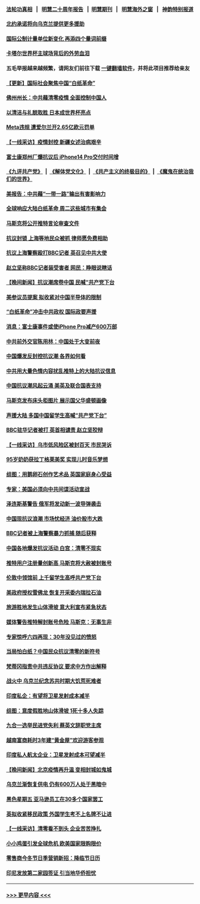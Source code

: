 #### [法轮功真相](https://github.com/gfw-breaker/truth/blob/master/README.md?t=0) &nbsp;&nbsp;|&nbsp;&nbsp; [明慧二十周年报告](https://github.com/gfw-breaker/mh-reports/blob/master/README.md?t=0) &nbsp;&nbsp;|&nbsp;&nbsp;[明慧期刊](https://github.com/gfw-breaker/mh-qikan) &nbsp;&nbsp;|&nbsp;&nbsp; [明慧海外之窗](https://github.com/gfw-breaker/mh-news/blob/master/README.md?t=0) &nbsp;&nbsp;|&nbsp;&nbsp; [神韵特别报道](https://github.com/gfw-breaker/mh-news/blob/master/shenyun.md?t=0)
#### [北约承诺将向乌克兰提供更多援助](../pages/nsc418/n13875728.md?t=11301550) 
#### [国际公制计量单位新变化 再添四个量词前缀](../pages/nsc418/n13875590.md?t=11301550) 
#### [卡塔尔世界杯主球场背后的外劳血泪](../pages/nsc418/n13875681.md?t=11301550) 
#### 五毛举报越来越频繁，请网友们前往下载 [一键翻墙软件](https://github.com/gfw-breaker/ssr-accounts)，并将此项目推荐给亲友
#### [【更新】国际社会聚焦中国“白纸革命”](../pages/nsc418/n13875376.md?t=11301550) 
#### [佛州州长：中共藉清零疫情 全面控制中国人](../pages/nsc418/n13875603.md?t=11301550) 
#### [以清洁与礼貌取胜 日本成世界杯亮点](../pages/nsc418/n13875247.md?t=11301550) 
#### [Meta违规 遭爱尔兰开2.65亿欧元罚单](../pages/nsc418/n13875542.md?t=11301550) 
#### [【一线采访】疫情封控 新疆女述治病艰辛](../pages/nsc418/n13875400.md?t=11301550) 
#### [富士康郑州厂爆抗议后 iPhone14 Pro交付时间增](../pages/nsc418/n13875519.md?t=11301550) 
#### [《九评共产党》](https://github.com/begood0513/9ping.md/blob/master/README.md) &nbsp;|&nbsp; [《解体党文化》](../../../../jtdwh.md/blob/master/README.md)  &nbsp;|&nbsp; [《共产主义的终极目的》](../../../../gczydzjmd.md/blob/master/README.md) &nbsp;|&nbsp; [《魔鬼在统治我们的世界》](../../../../mgztzwmdsj.md/blob/master/README.md) 
#### [美报告：中共藉“一带一路”输出有害影响力](../pages/nsc418/n13875278.md?t=11301550) 
#### [全球响应大陆白纸革命 周二这些城市有集会](../pages/nsc418/n13875547.md?t=11301550) 
#### [马斯克将公开推特言论审查文件](../pages/nsc418/n13875527.md?t=11301550) 
#### [抗议封锁 上海等地民众被抓 律师愿免费相助](../pages/nsc418/n13875401.md?t=11301550) 
#### [抗议上海警察殴打BBC记者 英召见中共大使](../pages/nsc418/n13875474.md?t=11301550) 
#### [赵立坚称BBC记者装受害者 网民：睁眼说瞎话](../pages/nsc418/n13875395.md?t=11301550) 
#### [【晚间新闻】抗议潮席卷中国 民喊“共产党下台](../pages/nsc418/n13875348.md?t=11301550) 
#### [美参议员提案 拟收紧对中国半导体的限制](../pages/nsc418/n13875246.md?t=11301550) 
#### [“白纸革命”冲击中共政权 国际政要声援](../pages/nsc418/n13875047.md?t=11301550) 
#### [消息：富士康事件或使iPhone Pro减产600万部](../pages/nsc418/n13874998.md?t=11301550) 
#### [中共前外交官陈用林：中国处于大变前夜](../pages/nsc418/n13874588.md?t=11301550) 
#### [中国爆发反封控抗议潮 各界如何看](../pages/nsc418/n13874924.md?t=11301550) 
#### [中共用大量色情内容扰乱推特上的大陆抗议信息](../pages/nsc418/n13874799.md?t=11301550) 
#### [中国抗议潮风起云涌 美英及联合国表支持](../pages/nsc418/n13874832.md?t=11301550) 
#### [马斯克发布床头柜图片 展示国父华盛顿画像](../pages/nsc418/n13874239.md?t=11301550) 
#### [声援大陆 多国中国留学生高喊“共产党下台”](../pages/nsc418/n13874793.md?t=11301550) 
#### [BBC驻华记者被打 英首相谴责 赵立坚狡辩](../pages/nsc418/n13874710.md?t=11301550) 
#### [【一线采访】乌市低风险区被封百天 市民哭诉](../pages/nsc418/n13874587.md?t=11301550) 
#### [95岁奶奶获拉丁格莱美奖 实现儿时音乐梦想](../pages/nsc418/n13874419.md?t=11301550) 
#### [组图：用鹅卵石创作艺术品 英国家庭身心受益](../pages/nsc418/n13873971.md?t=11301550) 
#### [专家：美国必须向中共间谍活动宣战](../pages/nsc418/n13874542.md?t=11301550) 
#### [泽连斯基警告 俄军将发动新一波导弹袭击](../pages/nsc418/n13874480.md?t=11301550) 
#### [中国现抗议浪潮 市场忧经济 油价股市大跌](../pages/nsc418/n13874384.md?t=11301550) 
#### [BBC记者被上海警察暴力抓捕 随后获释](../pages/nsc418/n13874265.md?t=11301550) 
#### [中国各地爆发抗议活动 白宫：清零不现实](../pages/nsc418/n13874216.md?t=11301550) 
#### [推特用户注册量创新高 马斯克将大赦被封账号](../pages/nsc418/n13874179.md?t=11301550) 
#### [伦敦中领馆前 上千留学生高呼共产党下台](../pages/nsc418/n13874202.md?t=11301550) 
#### [美政府授权雪佛龙 恢复开采委内瑞拉石油](../pages/nsc418/n13874152.md?t=11301550) 
#### [旅游胜地发生山体滑坡 意大利宣布紧急状态](../pages/nsc418/n13874173.md?t=11301550) 
#### [媒体警告推特解封账号危险 马斯克：无事生非](../pages/nsc418/n13873858.md?t=11301550) 
#### [专家惊呼六四再现：30年没见过的愤怒](../pages/nsc418/n13874138.md?t=11301550) 
#### [当局怕白纸？中国民众抗议清零的新符号](../pages/nsc418/n13874102.md?t=11301550) 
#### [梵蒂冈指责中共违反协议 要求中方作出解释](../pages/nsc418/n13873798.md?t=11301550) 
#### [战火中 乌克兰纪念苏共时期大饥荒死难者](../pages/nsc418/n13873850.md?t=11301550) 
#### [印度私企：有望将卫星发射成本减半](../pages/nsc418/n13873801.md?t=11301550) 
#### [组图：意度假胜地山体滑坡 1死十多人失踪](../pages/nsc418/n13873710.md?t=11301550) 
#### [九合一选举民进党失利 蔡英文辞职党主席](../pages/nsc418/n13873788.md?t=11301550) 
#### [越南富商耗时3年建“黄金屋”欢迎游客参观](../pages/nsc418/n13873500.md?t=11301550) 
#### [印度私人航太企业：卫星发射成本可望减半](../pages/nsc418/n13873559.md?t=11301550) 
#### [【晚间新闻】北京疫情再升温 变相封城如鬼城](../pages/nsc418/n13873490.md?t=11301550) 
#### [乌克兰渐恢复供电 仍有600万人处于黑暗中](../pages/nsc418/n13873375.md?t=11301550) 
#### [黑色星期五 亚马逊员工在30多个国家罢工](../pages/nsc418/n13873230.md?t=11301550) 
#### [英拟收紧移民政策 外国学生考不上名牌不让进](../pages/nsc418/n13873211.md?t=11301550) 
#### [【一线采访】清零看不到头 企业苦苦挣扎](../pages/nsc418/n13872920.md?t=11301550) 
#### [小小鸡蛋引发全球危机 欧美国家限购限价](../pages/nsc418/n13873148.md?t=11301550) 
#### [零售商今冬节日季营销新招：降临节日历](../pages/nsc418/n13873130.md?t=11301550) 
#### [印尼发放第二家园签证 引当地华侨担忧](../pages/nsc418/n13872896.md?t=11301550) 

----
#### [ >>> 更早内容 <<< ](../indexes/nsc418-earlier.md)
